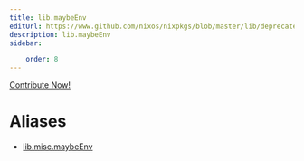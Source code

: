 ```yaml
---
title: lib.maybeEnv
editUrl: https://www.github.com/nixos/nixpkgs/blob/master/lib/deprecated.nix#L14C14
description: lib.maybeEnv
sidebar:

    order: 8
---
```


<a href="https://www.github.com/nixos/nixpkgs/blob/master/lib/deprecated.nix#L14C14">Contribute Now!</a>


# Aliases

- [lib.misc.maybeEnv](/nix-doc-comments/reference/lib/misc/lib-misc-maybeEnv)


